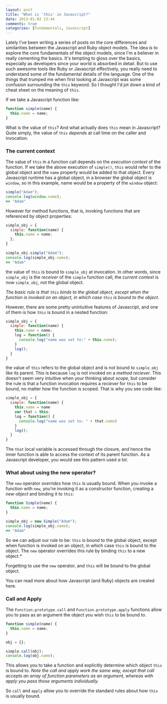 ```yaml
---
layout: post
title: "What is 'this' in Javascript?"
date: 2013-01-02 13:44
comments: true
categories: [Fundamentals, Javascript]
---
```


Lately I've been writing a series of posts on the core differences and similarities between the Javascript and Ruby object models.
The idea is to explore the core fundamentals of the object models, since I'm a believer in really cementing the basics. It's tempting
to gloss over the basics, especially as developers since your world is absorbed in detail. But to use such awesome tools like Ruby or Javascript
effectively, you really need to understand some of the fundamental details of the language. One of the things that trumped me when first looking at
Javascript was some confusion surrounding the `this` keyword. So I thought I'd jot down a kind of cheat sheet on the meaning of `this`.

<!-- more -->

If we take a Javascript function like:

``` javascript
function simple(name) {
  this.name = name;
}
```

What is the value of `this`? And what actually does `this` mean in Javascript? Quite simply, the value of `this` *depends* at call time on the caller
and invocation.

### The current context
 
The value of `this` in a function call depends on the *execution context* of the function. If we take the above execution of `simple()`,
`this` would refer to the global object and the `name` property would be added to that object. Every Javascript runtime has a global object, in a browser the global object is `window`,
so in this example, name would be a property of the `window` object:
 
``` javascript
simple("Adam");
console.log(window.name);
=> "Adam"
```

However for method functions, that is, invoking functions that are referenced by object properties:
 
``` javascript
simple_obj = {
  simple: function(name) {
    this.name = name;
  };
}
 
simple_obj.simple("Adam");
console.log(simple_obj.name);
=> "Adam"
```
 
the value of `this` is bound to `simple_obj` at invocation. In other words, since `simple_obj` is the *receiver* of the `simple` function call, the *current context*
is now `simple_obj`, not the global object.
 
*The basic rule is that `this` binds to the global object, except when the function is invoked on an object, in which case `this` is bound to the object.*

However, there are some pretty unintuitive features of Javascript, and one of them is how `this` is bound in a nested function:
 
``` javascript
simple_obj = {
  simple: function(name) {
    this.name = name;
    log = function() {
      console.log("name was set to:" + this.name);
    }
    log();
  }
}
```
 
the value of `this` refers to the global object and is not bound to `simple_obj` like its parent. This is because `log` is not invoked on a *method reciever*.
This doesn't seem very intuitive when your thinking about *scope*, but consider the rule is that a function invocation requires a *reciever* for `this` to be bound, no matter
how the function is scoped. That is why you see code like:

``` javascript
simple_obj = {
  simple: function(name) {
    this.name = name
    var that = this;
    log = function() {
      console.log("name was set to: " + that.name)
    }
    log();
  }
}
```

The `that` local variable is accessed through the closure, and hence the inner function is able to access the context of its parent function. As a Javascript developer,
you would see this pattern used *a lot*.

### What about using the new operator?

The `new` operator *overrides* how `this` is usually bound. When you invoke a function with `new`, you're invoking it as a constructor function, creating a *new object*
and binding it to `this`:

``` javascript
function Simple(name) {
  this.name = name;
}

simple_obj = new Simple("Adam");
console.log(simple_obj.name);
=> "Adam"
```
So we can adjust our rule to be:
`this` is bound to the global object, except when function is invoked on an object, in which case `this` is bound to the object. The `new` operator overrides this rule
by binding `this` to a new object.*

Forgetting to use the `new` operator, and `this` will be bound to the global object.

You can read more about how Javascript (and Ruby) objects are created here.

### Call and Apply

The `Function.prototype.call` and `Function.prototype.apply` functions allow you to pass as an argument the object you wish `this` to be bound to.

``` javascript
function simple(name) {
  this.name = name;
}

obj = {};

simple.call(obj);
console.log(obj.name);
```

This allows you to take a function and explicitly determine which object `this` is bound to. *Note the call and apply work the same way, except that
call accepts an array of function parameters as an argument, whereas with apply you pass those arguments individually.*

So `call` and `apply` allow you to override the standard rules about how `this` is usually bound.


